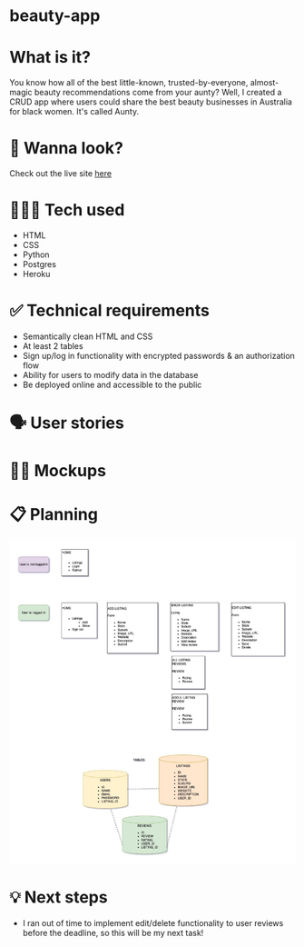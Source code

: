 # beauty-app

# What is it?
You know how all of the best little-known, trusted-by-everyone, almost-magic beauty recommendations come from your aunty? Well, I created a CRUD app where users could share the best beauty businesses in Australia for black women. It's called Aunty.

# 👀 Wanna look?

Check out the live site [here](https://protected-caverns-00008.herokuapp.com/)

# 👩🏾‍💻 Tech used

-   HTML
-   CSS
-   Python
-   Postgres
-   Heroku

# ✅ Technical requirements

-   Semantically clean HTML and CSS
-   At least 2 tables
-   Sign up/log in functionality with encrypted passwords & an authorization flow
-   Ability for users to modify data in the database
-   Be deployed online and accessible to the public

# 🗣️ User stories

# ✍🏽 Mockups

# 📋 Planning

![Version 3 design](v3-design.jpg)

# 💡 Next steps
- I ran out of time to implement edit/delete functionality to user reviews before the deadline, so this will be my next task!
